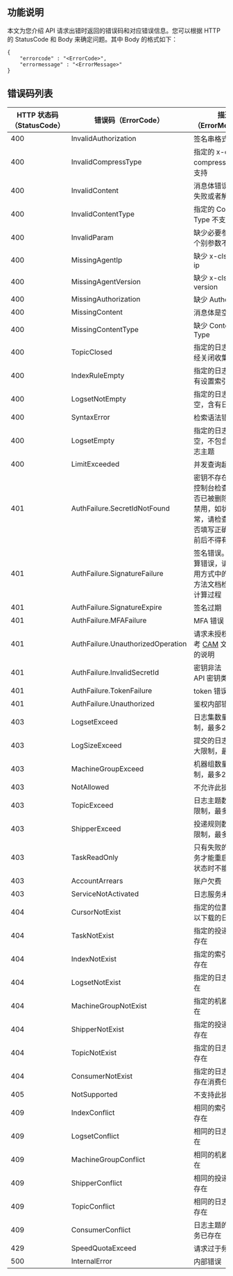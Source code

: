 ## 功能说明

本文为您介绍 API 请求出错时返回的错误码和对应错误信息。您可以根据 HTTP 的 StatusCode 和 Body 来确定问题。其中 Body 的格式如下：

```
{
    "errorcode" : "<ErrorCode>",
    "errormessage" : "<ErrorMessage>"
}
```

## 错误码列表

| HTTP 状态码（StatusCode） | 错误码（ErrorCode）  | 描述（ErrorMessage）                                         |
| ------------------------- | -------------------- | ------------------------------------------------------------ |
| 400                       | InvalidAuthorization | 签名串格式不合法                                             |
| 400                       | InvalidCompressType  | 指定的 x-cls-compress-type 不支持                            |
| 400                       | InvalidContent       | 消息体错误，解压失败或者解析失败                             |
| 400                       | InvalidContentType   | 指定的 Content-Type 不支持                                   |
| 400                       | InvalidParam         | 缺少必要参数或者个别参数不合法                               |
| 400                       | MissingAgentIp       | 缺少 x-cls-agent-ip                                          |
| 400                       | MissingAgentVersion  | 缺少 x-cls-agent-version                                     |
| 400                       | MissingAuthorization | 缺少 Authorization                                           |
| 400                       | MissingContent       | 消息体是空的                                                 |
| 400                       | MissingContentType   | 缺少 Content-Type                                            |
| 400                       | TopicClosed          | 指定的日志主题已经关闭收集功能                               |
| 400                       | IndexRuleEmpty       | 指定的日志主题没有设置索引规则                               |
| 400                       | LogsetNotEmpty       | 指定的日志集非空，含有日志主题                               |
| 400                       | SyntaxError          | 检索语法错误                                                 |
| 400                       | LogsetEmpty          | 指定的日志集为空，不包含任何日志主题                         |
| 400                       | LimitExceeded           | 并发查询超过限制                         |
| 401                       | AuthFailure.SecretIdNotFound        | 密钥不存在。 请在控制台检查密钥是否已被删除或者<br>禁用，如状态正常，请检查密钥是否填写正确，注意前后不得有空格 |
| 401                       | AuthFailure.SignatureFailure         | 签名错误。 签名计算错误，请对照调用方式中的签名<br>方法文档检查签名计算过程                    |
| 401                       | AuthFailure.SignatureExpire         | 签名过期                                 |
| 401                       | AuthFailure.MFAFailure         | MFA 错误                                 |
| 401                       | AuthFailure.UnauthorizedOperation         | 请求未授权。请参考 [CAM](https://cloud.tencent.com/document/product/598) 文档对鉴权的说明       |
| 401                       | AuthFailure.InvalidSecretId         | 密钥非法（不是云 API 密钥类型）                                 |
| 401                       | AuthFailure.TokenFailure         | token 错误                                 |
| 401                       | AuthFailure.Unauthorized         | 鉴权内部错误                                 |
| 403                       | LogsetExceed         | 日志集数量超出限制，最多20个                                 |
| 403                       | LogSizeExceed        | 提交的日志超出最大限制，最大5MB                              |
| 403                       | MachineGroupExceed   | 机器组数量超出限制，最多200个                                |
| 403                       | NotAllowed           | 不允许此操作                                                 |
| 403                       | TopicExceed          | 日志主题数量超出限制，最多10个                               |
| 403                       | ShipperExceed        | 投递规则数量超出限制，最多10个                               |
| 403                       | TaskReadOnly         | 只有失败的投递任务才能重启，其他状态时不能被修改             |
| 403                       | AccountArrears          | 账户欠费             |
| 403                       | ServiceNotActivated          | 日志服务未开通              |
| 404                       | CursorNotExist       | 指定的位置没有可以下载的日志                                 |
| 404                       | TaskNotExist         | 指定的投递任务不存在                                         |
| 404                       | IndexNotExist        | 指定的索引规则不存在                                         |
| 404                       | LogsetNotExist       | 指定的日志集不存在                                           |
| 404                       | MachineGroupNotExist | 指定的机器组不存在                                           |
| 404                       | ShipperNotExist      | 指定的投递规则不存在                                         |
| 404                       | TopicNotExist        | 指定的日志主题不存在                                         |
| 404                       | ConsumerNotExist     | 指定的日志主题不存在消费任务                                 |
| 405                       | NotSupported         | 不支持此操作                                                 |
| 409                       | IndexConflict        | 相同的索引规则已存在                                         |
| 409                       | LogsetConflict       | 相同的日志集已存在                                           |
| 409                       | MachineGroupConflict | 相同的机器组已存在                                           |
| 409                       | ShipperConflict      | 相同的投递规则已存在                                         |
| 409                       | TopicConflict        | 相同的日志主题已存在                                         |
| 409                       | ConsumerConflict     | 日志主题的消费任务已存在                                     |
| 429                       | SpeedQuotaExceed     | 请求过于频繁                                                 |
| 500                       | InternalError        | 内部错误                                                     |
